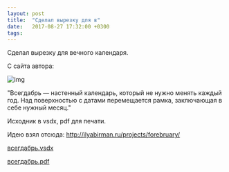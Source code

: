 ```yaml
---
layout: post
title:  "Сделал вырезку для в"
date:   2017-08-27 17:32:00 +0300
tags:   
---
```


Сделал вырезку для вечного календаря. 

С сайта автора: 

![img](https://pp.userapi.com/c638631/v638631516/56f73/0DCITRIEdp8.jpg)

<!--excerpt-->

"Всегдабрь — настенный календарь, который не нужно менять каждый год. Над поверхностью с датами перемещается рамка, заключающая в себе нужный месяц." 

Исходник в vsdx, pdf для печати. 

Идею взял отсюда: http://ilyabirman.ru/projects/forebruary/

[всегдабрь.vsdx](https://vk.com/doc5540006_449538480)

[всегдабрь.pdf](https://vk.com/doc5540006_449538479)
